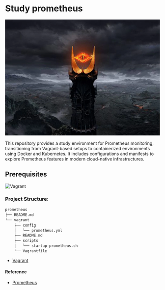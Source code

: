 # Study prometheus

![sauron-observability](img/sauron.png)

This repository provides a study environment for Prometheus monitoring, transitioning from Vagrant-based setups to containerized environments using Docker and Kubernetes. It includes configurations and manifests to explore Prometheus features in modern cloud-native infrastructures.

## Prerequisites

![Vagrant](https://img.shields.io/badge/-vagrant-3371e3?style=for-the-badge&logo=vagrant&logoColor=white)

### Project Structure:

```bash
prometheus
├── README.md
└── vagrant
    ├── config
    │   └── prometheus.yml
    ├── README.md
    ├── scripts
    │   └── startup-prometheus.sh
    └── Vagrantfile
```

- [Vagrant](vagrant/README.md)
  
#### Reference

- [Prometheus](https://prometheus.io/docs/introduction/overview/)
